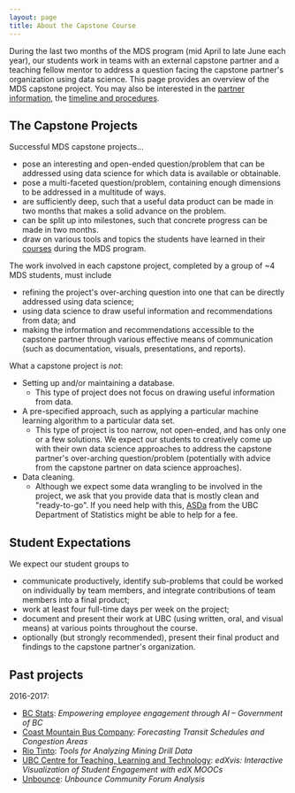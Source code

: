 ```yaml
---
layout: page
title: About the Capstone Course
---
```


During the last two months of the MDS program (mid April to late June each year), our students work in teams with an external capstone partner and a teaching fellow mentor to address a question facing the capstone partner's organization using data science. This page provides an overview of the MDS capstone project. You may also be interested in the [partner information](/capstone/partner_info), the [timeline and procedures](/capstone/timeline). 

## The Capstone Projects

Successful MDS capstone projects...

- pose an interesting and open-ended question/problem that can be addressed using data science for which data is available or obtainable.
- pose a multi-faceted question/problem, containing enough dimensions to be addressed in a multitude of ways.
- are sufficiently deep, such that a useful data product can be made in two months that makes a solid advance on the problem.
- can be split up into milestones, such that concrete progress can be made in two months.
- draw on various tools and topics the students have learned in their [courses](https://ubc-mds.github.io/descriptions/) during the MDS program.

The work involved in each capstone project, completed by a group of ~4 MDS students, must include

- refining the project's over-arching question into one that can be directly addressed using data science;
- using data science to draw useful information and recommendations from data; and
- making the information and recommendations accessible to the capstone partner through various effective means of communication (such as documentation, visuals, presentations, and reports).

What a capstone project is _not_:

- Setting up and/or maintaining a database.
    - This type of project does not focus on drawing useful information from data.
- A pre-specified approach, such as applying a particular machine learning algorithm to a particular data set.
    - This type of project is too narrow, not open-ended, and has only one or a few solutions. We expect our students to creatively come up with their own data science approaches to address the capstone partner's over-arching question/problem (potentially with advice from the capstone partner on data science approaches).
- Data cleaning.
    - Although we expect some data wrangling to be involved in the project, we ask that you provide data that is mostly clean and "ready-to-go". If you need help with this, [ASDa](https://asda.stat.ubc.ca/) from the UBC Department of Statistics might be able to help for a fee.


## Student Expectations

We expect our student groups to

- communicate productively, identify sub-problems that could be worked on individually by team members, and integrate contributions of team members into a final product;
- work at least four full-time days per week on the project;
- document and present their work at UBC (using written, oral, and visual means) at various points throughout the course.
- optionally (but strongly recommended), present their final product and findings to the capstone partner's organization.

## Past projects

2016-2017: 

- [BC Stats](http://www2.gov.bc.ca/gov/content/data/about-data-management/bc-stats): _Empowering employee engagement through AI – Government of BC_
- [Coast Mountain Bus Company](https://www.translink.ca/en/About-Us/Corporate-Overview/Operating-Companies/CMBC.aspx): _Forecasting Transit Schedules and Congestion Areas_
- [Rio Tinto](http://www.riotinto.com/): _Tools for Analyzing Mining Drill Data_
- [UBC Centre for Teaching, Learning and Technology](http://ctlt.ubc.ca/): _edXvis: Interactive Visualization of Student 	Engagement with edX MOOCs_
- [Unbounce](https://unbounce.com/): _Unbounce Community Forum Analysis_

